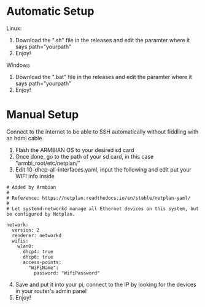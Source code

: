 # **Automatic Setup**

Linux:
1. Download the ".sh" file in the releases and edit the paramter where it says path="yourpath"
2. Enjoy!

Windows
1. Download the ".bat" file in the releases and edit the paramter where it says path="yourpath"
2. Enjoy!

# **Manual Setup**

Connect to the internet to be able to SSH automatically without fiddling with an hdmi cable

1. Flash the ARMBIAN OS to your desired sd card
2. Once done, go to the path of your sd card, in this case "armbi_root/etc/netplan/"
3. Edit 10-dhcp-all-interfaces.yaml, input the following and edit put your WIFI info inside

```
# Added by Armbian
#
# Reference: https://netplan.readthedocs.io/en/stable/netplan-yaml/
#
# Let systemd-networkd manage all Ethernet devices on this system, but be configured by Netplan.

network:
  version: 2
  renderer: networkd
  wifis:
    wlan0:
      dhcp4: true
      dhcp6: true
      access-points:
        "WiFiName":
          password: "WifiPassword"
```

4. Save and put it into your pi, connect to the IP by looking for the devices in your router's admin panel
5. Enjoy!
